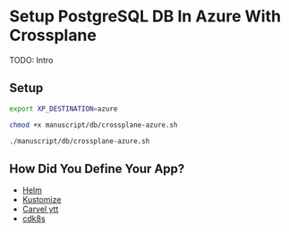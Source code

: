 # Setup PostgreSQL DB In Azure With Crossplane

TODO: Intro

## Setup

```bash
export XP_DESTINATION=azure

chmod +x manuscript/db/crossplane-azure.sh

./manuscript/db/crossplane-azure.sh
```

## How Did You Define Your App?

* [Helm](crossplane-helm.md)
* [Kustomize](crossplane-kustomize.md)
* [Carvel ytt](crossplane-carvel.md)
* [cdk8s](crossplane-cdk8s.md)